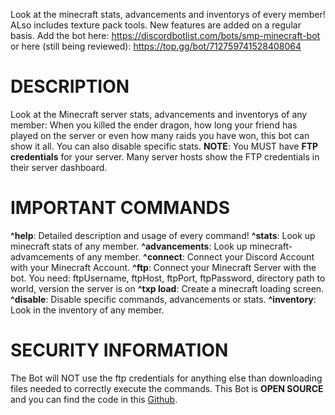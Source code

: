 Look at the minecraft stats, advancements and inventorys of every member! ALso includes texture pack tools. New features are added on a regular basis.
Add the bot here: https://discordbotlist.com/bots/smp-minecraft-bot or here (still being reviewed): https://top.gg/bot/712759741528408064

# DESCRIPTION
Look at the Minecraft server stats, advancements and inventorys of any member: When you killed the ender dragon, how long your friend has played on the server or even how many raids you have won, this bot can show it all. You can also disable specific stats.
**NOTE**: You MUST have **FTP credentials** for your server. Many server hosts show the FTP credentials in their server dashboard.

# IMPORTANT COMMANDS
**^help**: Detailed description and usage of every command!
**^stats**: Look up minecraft stats of any member.
**^advancements**: Look up minecraft-advamcements of any member.
**^connect**: Connect your Discord Account with your Minecraft Account.
**^ftp**: Connect your Minecraft Server with the bot. You need: ftpUsername, ftpHost, ftpPort, ftpPassword, directory path to world, version the server is on
**^txp load**: Create a minecraft loading screen.
**^disable**: Disable specific commands, advancements or stats.
**^inventory**: Look in the inventory of any member.

# SECURITY INFORMATION
The Bot will NOT use the ftp credentials for anything else than downloading files needed to correctly execute the commands. This Bot is **OPEN SOURCE** and you can find the code in this [Github](https://github.com/Lianecx/Smp-Minecraft-Bot).
